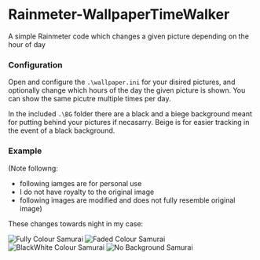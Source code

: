 # Rainmeter-WallpaperTimeWalker
A simple Rainmeter code which changes a given picture depending on the hour of day


### Configuration
Open and configure the ``.\wallpaper.ini`` for your disired pictures, and optionally change which hours of the day the given picture is shown.
You can show the same picutre multiple times per day.

In the included ``.\BG`` folder there are a black and a biege background meant for putting behind your pictures if necasarry. Beige is for easier tracking in the event of a black background. 



### Example
(Note followng:
- following iamges are for personal use
- I do not have royalty to the original image
-  following images are modified and does not fully resemble original image)

These changes towards night in my case:

<img title="Fully Colour Samurai" alt="Fully Colour Samurai" src="https://imgur.com/t3pHzSy">

<img title="Faded Colour Samurai" alt="Faded Colour Samurai" src="https://imgur.com/AyoOTfD">

<img title="BlackWhite Colour Samurai" alt="BlackWhite Colour Samurai" src="https://imgur.com/UebynSX">

<img title="No Background Samurai" alt="No Background Samurai" src="https://imgur.com/o69iQFi">

